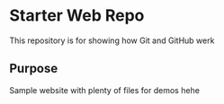 # Starter Web Repo

This repository is for showing how Git and GitHub werk

## Purpose

Sample website with plenty of files for demos hehe